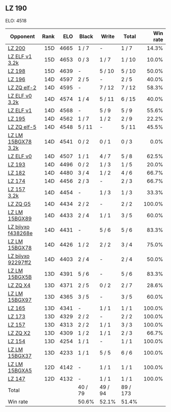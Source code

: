 ## LZ 190 ##

ELO: 4518

Opponent | Rank | ELO | Black | Write | Total | Win rate
---------|-----:|----:|-------|-------|-------|-------:
[LZ 200](LZ%20200.md) | 15D | 4665 | 1 / 7 | - | 1 / 7 | 14.3%
[LZ ELF v1 3.2k](LZ%20ELF%20v1%203.2k.md) | 15D | 4653 | 0 / 3 | 1 / 7 | 1 / 10 | 10.0%
[LZ 198](LZ%20198.md) | 15D | 4639 | - | 5 / 10 | 5 / 10 | 50.0%
[LZ 196](LZ%20196.md) | 14D | 4597 | 2 / 5 | - | 2 / 5 | 40.0%
[LZ ZQ elf-2](LZ%20ZQ%20elf-2.md) | 14D | 4595 | - | 7 / 12 | 7 / 12 | 58.3%
[LZ ELF v0 3.2k](LZ%20ELF%20v0%203.2k.md) | 14D | 4574 | 1 / 4 | 5 / 11 | 6 / 15 | 40.0%
[LZ ELF v1](LZ%20ELF%20v1.md) | 14D | 4568 | - | 5 / 9 | 5 / 9 | 55.6%
[LZ 195](LZ%20195.md) | 14D | 4562 | 1 / 7 | 1 / 2 | 2 / 9 | 22.2%
[LZ ZQ elf-5](LZ%20ZQ%20elf-5.md) | 14D | 4548 | 5 / 11 | - | 5 / 11 | 45.5%
[LZ LM 15BGX78 3.2k](LZ%20LM%2015BGX78%203.2k.md) | 14D | 4541 | 0 / 2 | 0 / 1 | 0 / 3 | 0.0%
[LZ ELF v0](LZ%20ELF%20v0.md) | 14D | 4507 | 1 / 1 | 4 / 7 | 5 / 8 | 62.5%
[LZ 193](LZ%20193.md) | 14D | 4496 | 0 / 2 | 1 / 3 | 1 / 5 | 20.0%
[LZ 182](LZ%20182.md) | 14D | 4480 | 3 / 4 | 1 / 2 | 4 / 6 | 66.7%
[LZ 174](LZ%20174.md) | 14D | 4456 | 2 / 3 | - | 2 / 3 | 66.7%
[LZ 157 3.2k](LZ%20157%203.2k.md) | 14D | 4454 | - | 1 / 3 | 1 / 3 | 33.3%
[LZ ZQ G5](LZ%20ZQ%20G5.md) | 14D | 4434 | 2 / 2 | - | 2 / 2 | 100.0%
[LZ LM 15BGX89](LZ%20LM%2015BGX89.md) | 14D | 4433 | 2 / 4 | 1 / 1 | 3 / 5 | 60.0%
[LZ bjiyxo f438268e](LZ%20bjiyxo%20f438268e.md) | 14D | 4431 | - | 5 / 6 | 5 / 6 | 83.3%
[LZ LM 15BGX78](LZ%20LM%2015BGX78.md) | 14D | 4426 | 1 / 2 | 2 / 2 | 3 / 4 | 75.0%
[LZ bjiyxo 92297ff2](LZ%20bjiyxo%2092297ff2.md) | 14D | 4403 | 2 / 4 | - | 2 / 4 | 50.0%
[LZ LM 15BGX5B](LZ%20LM%2015BGX5B.md) | 13D | 4391 | 5 / 6 | - | 5 / 6 | 83.3%
[LZ ZQ X4](LZ%20ZQ%20X4.md) | 13D | 4371 | 2 / 5 | 0 / 2 | 2 / 7 | 28.6%
[LZ LM 15BGX97](LZ%20LM%2015BGX97.md) | 13D | 4365 | 3 / 5 | - | 3 / 5 | 60.0%
[LZ 165](LZ%20165.md) | 13D | 4341 | - | 1 / 1 | 1 / 1 | 100.0%
[LZ 173](LZ%20173.md) | 13D | 4329 | 2 / 2 | - | 2 / 2 | 100.0%
[LZ 157](LZ%20157.md) | 13D | 4313 | 2 / 2 | 1 / 1 | 3 / 3 | 100.0%
[LZ ZQ X2](LZ%20ZQ%20X2.md) | 13D | 4309 | 1 / 2 | 1 / 1 | 2 / 3 | 66.7%
[LZ 154](LZ%20154.md) | 13D | 4254 | 1 / 1 | - | 1 / 1 | 100.0%
[LZ LM 15BGX37](LZ%20LM%2015BGX37.md) | 13D | 4233 | 1 / 1 | 5 / 5 | 6 / 6 | 100.0%
[LZ LM 15BGXA5](LZ%20LM%2015BGXA5.md) | 12D | 4142 | - | 1 / 1 | 1 / 1 | 100.0%
[LZ 147](LZ%20147.md) | 12D | 4132 | - | 1 / 1 | 1 / 1 | 100.0%
Total | | | 40 / 79 | 49 / 94 | 89 / 173 | 
Win rate| | | 50.6% | 52.1% | 51.4% | 
